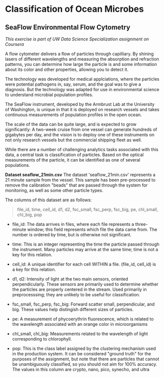 # Classification of Ocean Microbes

## SeaFlow Environmental Flow Cytometry

_This exercise is part of UW Data Science Specialization assignment on Coursera_

A flow cytometer delivers a flow of particles through capilliary. By shining lasers of different wavelengths and measuring the absorption and refraction patterns, you can determine how large the particle is and some information about its color and other properties, allowing you to detect it.

The technology was developed for medical applciations, where the particles were potential pathogens in, say, serum, and the goal was to give a diagnosis. But the technology was adapted for use in environmental science to understand microbial population profiles.

The SeaFlow instrument, developed by the Armbrust Lab at the University of Washington, is unique in that it is deployed on research vessels and takes continuous measurements of population profiles in the open ocean.

The scale of the data can be quite large, and is expected to grow significantly: A two-week cruise from one vessel can generate hundreds of gigabytes per day, and the vision is to deploy one of these instruments on not only research vessels but the commercial shipping fleet as well.

While there are a number of challenging analytics tasks associated with this data, a central task is classification of particles. Based on the optical measurements of the particle, it can be identified as one of several populations.

**Dataset seaflow_21min.csv**
The dataset 'seaflow\_21min.csv' represents a 21 minute sample from the vessel. This sample has been pre-processed to remove the calibration "beads" that are passed through the system for monitoring, as well as some other particle types.

The columns of this dataset are as follows:
> file\_id, time, cell\_id, d1, d2, fsc\_small, fsc\_perp, fsc\_big, pe, chl\_small, chl\_big, pop

* file_id: The data arrives in files, where each file represents a three-minute window; this field represents which file the data came from. The number is ordered by time, but is otherwise not significant.

* time: This is an integer representing the time the particle passed through the instrument. Many particles may arrive at the same time; time is not a key for this relation.

* cell_id: A unique identifier for each cell WITHIN a file. (file_id, cell_id) is a key for this relation.

* d1, d2: Intensity of light at the two main sensors, oriented perpendicularly. These sensors are primarily used to determine whether the particles are properly centered in the stream. Used primarily in preprocesssing; they are unlikely to be useful for classification.

* fsc_small, fsc_perp, fsc_big: Forward scatter small, perpendicular, and big. These values help distingish different sizes of particles.

* pe: A measurement of phycoerythrin fluorescence, which is related to the wavelength associated with an orange color in microorganisms

* chl_small, chl_big: Measurements related to the wavelength of light corresponding to chlorophyll.

* pop: This is the class label assigned by the clustering mechanism used in the production system. It can be considered "ground truth" for the purposes of the assignment, but note that there are particles that cannot be unambiguously classified, so you should not aim for 100% accuracy. The values in this column are crypto, nano, pico, synecho, and ultra
